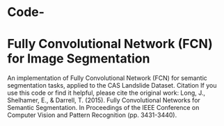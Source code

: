 # Code-
# Fully Convolutional Network (FCN) for Image Segmentation
An implementation of Fully Convolutional Network (FCN) for semantic segmentation tasks, applied to the CAS Landslide Dataset.
Citation
If you use this code or find it helpful, please cite the original work:
Long, J., Shelhamer, E., & Darrell, T. (2015). Fully Convolutional Networks for Semantic Segmentation. In Proceedings of the IEEE Conference on Computer Vision and Pattern Recognition (pp. 3431-3440).
